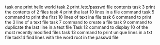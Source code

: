 task one print hello world
task 2 print /etc/passwd file contents
task 3 print the contents of 2 files
task 4 print the last 10 lines in a file command
task 5 command to print the first 10 lines of text ina file
task 6 command to print the 3 line of a text file
task 7 command to create a file
task 9 command to duplicate the last line in a text file
Task 12 command to display 10 of the most recently modified files
task 13 command to print unique lines in a txt file
task14 find lines with the word root in the passwd file
